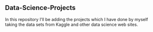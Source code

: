 ## Data-Science-Projects ##                     
In this repository I'll be adding the projects which I have done by myself taking the data sets from Kaggle and other data science web sites.                              

  
 
 
